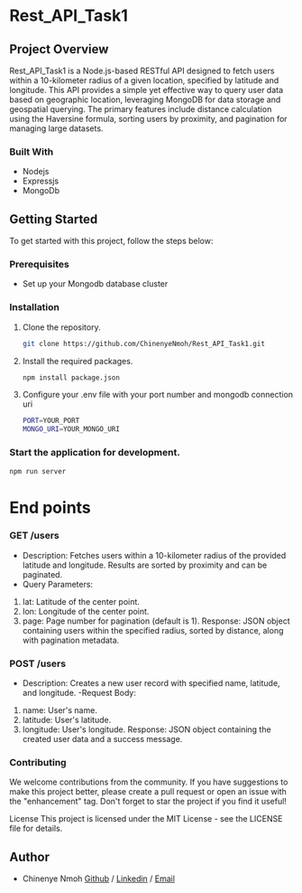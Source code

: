 # Rest_API_Task1


## Project Overview

Rest_API_Task1 is a Node.js-based RESTful API designed to fetch users within a 10-kilometer radius of a given location, specified by latitude and longitude. This API provides a simple yet effective way to query user data based on geographic location, leveraging MongoDB for data storage and geospatial querying. The primary features include distance calculation using the Haversine formula, sorting users by proximity, and pagination for managing large datasets.

### Built With
- Nodejs
- Expressjs
- MongoDb

## Getting Started

To get started with this project, follow the steps below:

### Prerequisites

-  Set up your Mongodb database cluster

### Installation

1. Clone the repository.
   ```sh
   git clone https://github.com/ChinenyeNmoh/Rest_API_Task1.git
   ```
2. Install the required packages.
	```sh
	npm install package.json
	```

3. Configure your .env file with your port number and mongodb connection uri
	```sh
	PORT=YOUR_PORT 
    MONGO_URI=YOUR_MONGO_URI
	```
### Start the application for development.
   ```sh
   npm run server
   ```

# End points
 ### GET /users

- Description: Fetches users within a 10-kilometer radius of the provided latitude and longitude. Results are sorted by proximity and can be paginated.
- Query Parameters:
1) lat: Latitude of the center point.
2) lon: Longitude of the center point.
3) page: Page number for pagination (default is 1).
Response: JSON object containing users within the specified radius, sorted by distance, along with pagination metadata.

### POST /users

- Description: Creates a new user record with specified name, latitude, and longitude.
-Request Body:
1) name: User's name.
2) latitude: User's latitude.
3) longitude: User's longitude.
Response: JSON object containing the created user data and a success message.

### Contributing
We welcome contributions from the community. If you have suggestions to make this project better, please create a pull request or open an issue with the "enhancement" tag. Don't forget to star the project if you find it useful!

License
This project is licensed under the MIT License - see the LICENSE file for details.

## Author
- Chinenye Nmoh [Github](https://github.com/ChinenyeNmoh/) / [Linkedin](https://www.linkedin.com/in/chinenye-nmoh-88479699/) / [Email](chinenyeumeaku@gmail.com) 

